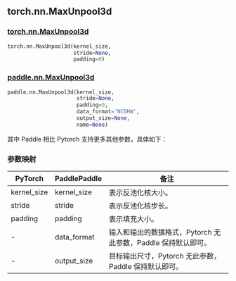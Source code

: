## torch.nn.MaxUnpool3d
### [torch.nn.MaxUnpool3d](https://pytorch.org/docs/1.13/generated/torch.nn.MaxUnpool3d.html?highlight=maxunpool3d#torch.nn.MaxUnpool3d)

```python
torch.nn.MaxUnpool3d(kernel_size,
                     stride=None,
                     padding=0)
```

### [paddle.nn.MaxUnpool3d](https://www.paddlepaddle.org.cn/documentation/docs/zh/api/paddle/nn/MaxUnPool3D_cn.html#maxunpool3d)

```python
paddle.nn.MaxUnpool3d(kernel_size,
                      stride=None,
                      padding=0,
                      data_format='NCDHW',
                      output_size=None,
                      name=None)
```

其中 Paddle 相比 Pytorch 支持更多其他参数，具体如下：
### 参数映射
| PyTorch       | PaddlePaddle | 备注                                                   |
| ------------- | ------------ | ------------------------------------------------------ |
| kernel_size          | kernel_size            | 表示反池化核大小。                           |
| stride          | stride            | 表示反池化核步长。                           |
| padding          | padding            | 表示填充大小。                           |
| -             | data_format  | 输入和输出的数据格式，Pytorch 无此参数，Paddle 保持默认即可。  |
| -             | output_size  | 目标输出尺寸，Pytorch 无此参数，Paddle 保持默认即可。        |
